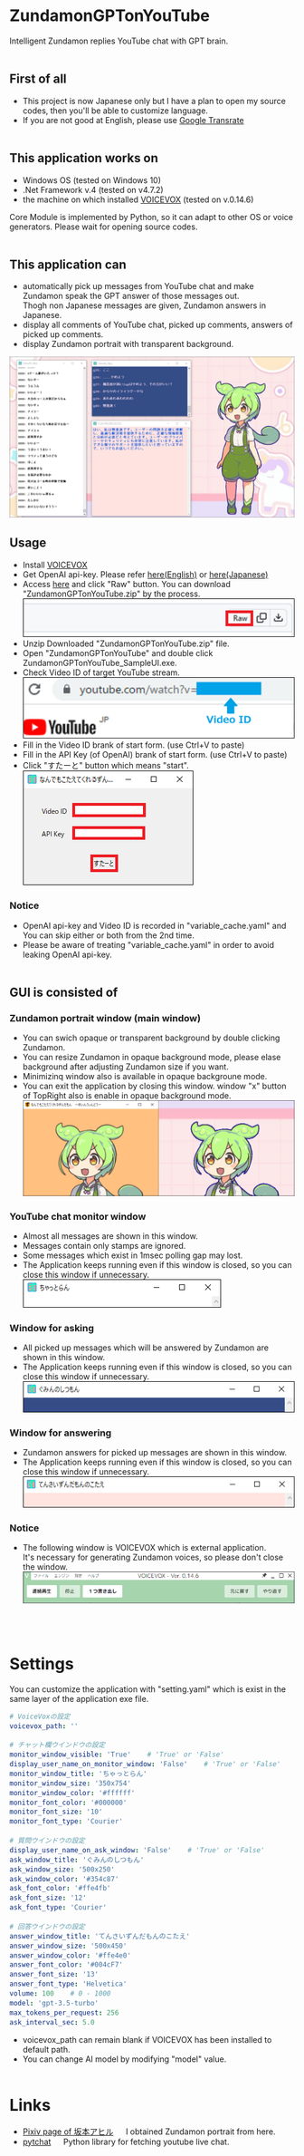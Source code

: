 # ZundamonGPTonYouTube
Intelligent Zundamon replies YouTube chat with GPT brain.
<br><br>

## First of all
- This project is now Japanese only but I have a plan to open my source codes, then you'll be able to customize language.
- If you are not good at English, please use [Google Transrate](https://translate.google.com/?sjid=2238627840605957328-AP&sl=auto&op=websites)
<br><br>

## This application works on
- Windows OS (tested on Windows 10)
- .Net Framework v.4 (tested on v4.7.2)
- the machine on which installed [VOICEVOX](https://voicevox.hiroshiba.jp/) (tested on v.0.14.6)

Core Module is implemented by Python, so it can adapt to other OS or voice generators. Please wait for opening source codes. 
<br><br>

## This application can
- automatically pick up messages from YouTube chat and make Zundamon speak the GPT answer of those messages out. <br>
Thogh non Japanese messages are given, Zundamon answers in Japanese.
- display all comments of YouTube chat, picked up comments, answers of picked up comments.
- display Zundamon portrait with transparent background.<br>

![](ReadMeParts/zundamon_full.png)

## Usage
- Install [VOICEVOX](https://voicevox.hiroshiba.jp/)
- Get OpenAI api-key. Please refer [here(English)](https://www.howtogeek.com/885918/how-to-get-an-openai-api-key/) or [here(Japanese)](https://laboratory.kazuuu.net/how-to-get-an-openai-api-key/)
- Access [here](Release/ZundamonGPTonYouTube.zip) and click "Raw" button. You can download "ZundamonGPTonYouTube.zip" by the process.<br>
    ![](ReadMeParts/raw_button.png)
- Unzip Downloaded "ZundamonGPTonYouTube.zip" file.
- Open "ZundamonGPTonYouTube" and double click ZundamonGPTonYouTube_SampleUI.exe.
- Check Video ID of target YouTube stream.<br>
    ![](ReadMeParts/video_id.png)
- Fill in the Video ID brank of start form. (use Ctrl+V to paste)
- Fill in the API Key (of OpenAI) brank of start form. (use Ctrl+V to paste)
- Click "すたーと" button which means "start".<br>
    ![](ReadMeParts/start_form.png)

### Notice
- OpenAI api-key and Video ID is recorded in "variable_cache.yaml" and You can skip either or both from the 2nd time.
- Please be aware of treating "variable_cache.yaml" in order to avoid leaking OpenAI api-key.
<br><br>

## GUI is consisted of

### Zundamon portrait window (main window)
- You can swich opaque or transparent background by double clicking Zundamon.
- You can resize Zundamon in opaque background mode, please elase background after adjusting Zundamon size if you want.
- Minimizinq window also is available in opaque backgroune mode.
- You can exit the application by closing this window. window "x" button of TopRight also is enable in opaque background mode. <br>
    ![](ReadMeParts/zundamon_opaque_transparent.png)

### YouTube chat monitor window
- Almost all messages are shown in this window.
- Messages contain only stamps are ignored.
- Some messages which exist in 1msec polling gap may lost.
- The Application keeps running even if this window is closed, so you can close this window if unnecessary.<br>
    ![](ReadMeParts/monitor_window.png)

### Window for asking
- All picked up messages which will be answered by Zundamon are shown in this window.
- The Application keeps running even if this window is closed, so you can close this window if unnecessary.<br>
    ![](ReadMeParts/ask_window.png)

### Window for answering
- Zundamon answers for picked up messages are shown in this window.
- The Application keeps running even if this window is closed, so you can close this window if unnecessary.<br>
    ![](ReadMeParts/answer_window.png)<br>

### Notice
 - The following window is VOICEVOX which is external application.<br>
    It's necessary for generating Zundamon voices, so please don't close the window.<br>
    ![](ReadMeParts/voicevox_window.png)<br>


<br><br>

# Settings

You can customize the application with "setting.yaml" which is exist in the same layer of the application exe file.
```setting.yaml
# VoiceVoxの設定
voicevox_path: ''

# チャット欄ウインドウの設定
monitor_window_visible: 'True'    # 'True' or 'False'
display_user_name_on_monitor_window: 'False'    # 'True' or 'False'
monitor_window_title: 'ちゃっとらん'
monitor_window_size: '350x754'
monitor_window_color: '#ffffff'
monitor_font_color: '#000000'
monitor_font_size: '10'
monitor_font_type: 'Courier'

# 質問ウインドウの設定
display_user_name_on_ask_window: 'False'    # 'True' or 'False'
ask_window_title: 'ぐみんのしつもん'
ask_window_size: '500x250'
ask_window_color: '#354c87'
ask_font_color: '#ffe4fb'
ask_font_size: '12'
ask_font_type: 'Courier'

# 回答ウインドウの設定
answer_window_title: 'てんさいずんだもんのこたえ'
answer_window_size: '500x450'
answer_window_color: '#ffe4e0'
answer_font_color: '#004cF7'
answer_font_size: '13'
answer_font_type: 'Helvetica'
volume: 100    # 0 - 1000
model: 'gpt-3.5-turbo'
max_tokens_per_request: 256
ask_interval_sec: 5.0
```

- voicevox_path can remain blank if VOICEVOX has been installed to default path.
- You can change AI model by modifying "model" value.
<br><br>

# Links
- [Pixiv page of 坂本アヒル](https://www.pixiv.net/users/12147115) &emsp; I obtained Zundamon portrait from here.
- [pytchat](https://github.com/taizan-hokuto/pytchat) &emsp; Python library for fetching youtube live chat.

